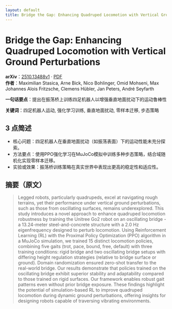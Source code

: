 ```yaml
---
layout: default
title: Bridge the Gap: Enhancing Quadruped Locomotion with Vertical Ground Perturbations
---
```


# Bridge the Gap: Enhancing Quadruped Locomotion with Vertical Ground Perturbations
**arXiv**：[2510.13488v1](https://arxiv.org/abs/2510.13488) · [PDF](https://arxiv.org/pdf/2510.13488.pdf)  
**作者**：Maximilian Stasica, Arne Bick, Nico Bohlinger, Omid Mohseni, Max Johannes Alois Fritzsche, Clemens Hübler, Jan Peters, André Seyfarth  

**一句话要点**：提出在振荡桥上训练四足机器人以增强垂直地面扰动下的运动鲁棒性

**关键词**：四足机器人运动, 强化学习训练, 垂直地面扰动, 零样本迁移, 步态策略

## 3 点简述
- 核心问题：四足机器人在垂直地面扰动（如振荡表面）下的运动性能未充分探索。
- 方法要点：使用PPO强化学习在MuJoCo模拟中训练多种步态策略，结合域随机化实现零样本迁移。
- 实验或效果：振荡桥训练策略在真实世界中表现出更高的稳定性和适应性。

## 摘要（原文）

> Legged robots, particularly quadrupeds, excel at navigating rough terrains,
> yet their performance under vertical ground perturbations, such as those from
> oscillating surfaces, remains underexplored. This study introduces a novel
> approach to enhance quadruped locomotion robustness by training the Unitree Go2
> robot on an oscillating bridge - a 13.24-meter steel-and-concrete structure
> with a 2.0 Hz eigenfrequency designed to perturb locomotion. Using
> Reinforcement Learning (RL) with the Proximal Policy Optimization (PPO)
> algorithm in a MuJoCo simulation, we trained 15 distinct locomotion policies,
> combining five gaits (trot, pace, bound, free, default) with three training
> conditions: rigid bridge and two oscillating bridge setups with differing
> height regulation strategies (relative to bridge surface or ground). Domain
> randomization ensured zero-shot transfer to the real-world bridge. Our results
> demonstrate that policies trained on the oscillating bridge exhibit superior
> stability and adaptability compared to those trained on rigid surfaces. Our
> framework enables robust gait patterns even without prior bridge exposure.
> These findings highlight the potential of simulation-based RL to improve
> quadruped locomotion during dynamic ground perturbations, offering insights for
> designing robots capable of traversing vibrating environments.

